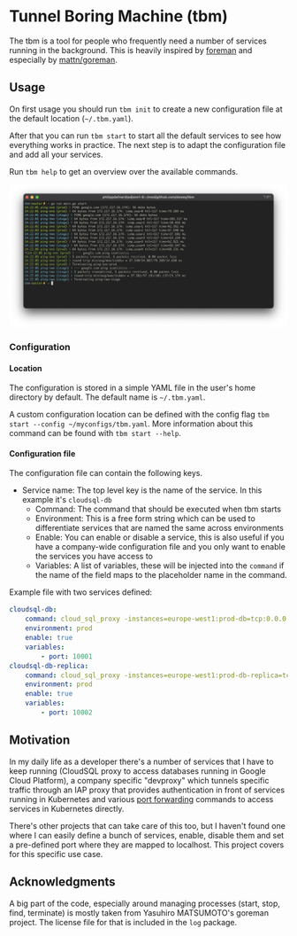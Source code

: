# Tunnel Boring Machine (tbm)

The tbm is a tool for people who frequently need a number of services running in the background. This is heavily inspired
by [foreman](https://github.com/ddollar/foreman) and especially by [mattn/goreman](https://github.com/mattn/goreman).

## Usage

On first usage you should run `tbm init` to create a new configuration file at the default location (`~/.tbm.yaml`).

After that you can run `tbm start` to start all the default services to see how everything works in practice. The next step is to adapt the configuration file and add all your services.

Run `tbm help` to get an overview over the available commands.

![Screenshot of a terminal with tbm running two ping commands concurrently](/screenshot.png "Example of tbm running two ping commands")

### Configuration

#### Location

The configuration is stored in a simple YAML file in the user's home directory by default. The default name is `~/.tbm.yaml`.

A custom configuration location can be defined with the config flag `tbm start --config ~/myconfigs/tbm.yaml`. More information about this command can be found with `tbm start --help`.


#### Configuration file

The configuration file can contain the following keys.

- Service name: The top level key is the name of the service. In this example it's `cloudsql-db`
    - Command: The command that should be executed when tbm starts
    - Environment: This is a free form string which can be used to differentiate services that are named the same across environments
    - Enable: You can enable or disable a service, this is also useful if you have a company-wide configuration file and you only want to enable the services you have access to
    - Variables: A list of variables, these will be injected into the `command` if the name of the field maps to the placeholder name in the command.

Example file with two services defined:

```yaml
cloudsql-db:
    command: cloud_sql_proxy -instances=europe-west1:prod-db=tcp:0.0.0.0:{{.port}}
    environment: prod
    enable: true
    variables:
        - port: 10001
cloudsql-db-replica:
    command: cloud_sql_proxy -instances=europe-west1:prod-db-replica=tcp:0.0.0.0:{{.port}}
    environment: prod
    enable: true
    variables:
        - port: 10002
```

## Motivation

In my daily life as a developer there's a number of services that I have to keep running (CloudSQL proxy to access databases running in Google Cloud Platform), a company specific "devproxy" which tunnels specific traffic through an IAP proxy that provides authentication in front of services running in Kubernetes and various [port forwarding](https://kubernetes.io/docs/tasks/access-application-cluster/port-forward-access-application-cluster/) commands to access services in Kubernetes directly.

There's other projects that can take care of this too, but I haven't found one where I can easily define a bunch of services, enable, disable them and set a pre-defined port where they are mapped to localhost. This project covers for this specific use case.

## Acknowledgments

A big part of the code, especially around managing processes (start, stop, find, terminate) is mostly taken from Yasuhiro MATSUMOTO's goreman project. The license file for that is included in the `log` package.